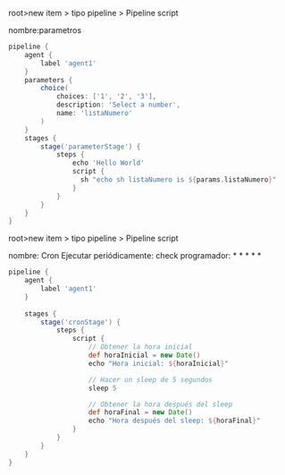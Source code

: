 

root>new item > tipo pipeline > Pipeline script

nombre:parametros


```groovy
pipeline {
    agent {
        label 'agent1'
    }
    parameters {
        choice(
            choices: ['1', '2', '3'],
            description: 'Select a number',
            name: 'listaNumero'
        )
    }
    stages {
        stage('parameterStage') {
            steps {
                echo 'Hello World'
                script {
                  sh "echo sh listaNumero is ${params.listaNumero}"
                }
            }
        }
    }
}
```
root>new item > tipo pipeline > Pipeline script

nombre: Cron
Ejecutar periódicamente: check
programador: * * * * *

```groovy
pipeline {
    agent {
        label 'agent1'
    }
   
    stages {
        stage('cronStage') {
            steps {
                script {
                    // Obtener la hora inicial
                    def horaInicial = new Date()
                    echo "Hora inicial: ${horaInicial}"

                    // Hacer un sleep de 5 segundos
                    sleep 5

                    // Obtener la hora después del sleep
                    def horaFinal = new Date()
                    echo "Hora después del sleep: ${horaFinal}"
                }
            }
        }
    }
}
```
